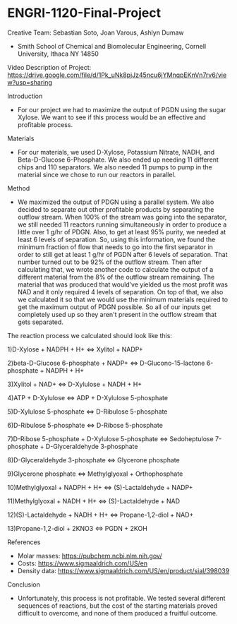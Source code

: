 # ENGRI-1120-Final-Project
Creative Team: Sebastian Soto, Joan Varous, Ashlyn Dumaw

* Smith School of Chemical and Biomolecular Engineering, Cornell University, Ithaca NY 14850

Video Description of Project: https://drive.google.com/file/d/1Pk_uNk8pjJz45ncu6jYMnqpEKnVn7rv6/view?usp=sharing

Introduction
* For our project we had to maximize the output of PGDN using the sugar Xylose. We want to see if this process would be an effective and profitable process.

Materials
* For our materials, we used D-Xylose, Potassium Nitrate, NADH, and Beta-D-Glucose 6-Phosphate. We also ended up needing 11 different chips and 110 separators. We also needed 11 pumps to pump in the material since we chose to run our reactors in parallel.


Method
* We maximized the output of PDGN using a parallel system. We also decided to separate out other profitable products by separating the outflow stream. When 100% of the stream was going into the separator, we still needed 11 reactors running simultaneously in order to produce a little over 1 g/hr of PDGN. Also, to get at least 95% purity, we needed at least 6 levels of separation. So, using this information, we found the minimum fraction of flow that needs to go into the first separator in order to still get at least 1 g/hr of PGDN after 6 levels of separation. That number turned out to be 92% of the outflow stream. Then after calculating that, we wrote another code to calculate the output of a different material from the 8% of the outflow stream remaining. The material that was produced that would’ve yielded us the most profit was NAD and it only required 4 levels of separation. On top of that, we also we calculated it so that we would use the minimum materials required to get the maximum output of PDGN possible. So all of our inputs get completely used up so they aren't present in the outflow stream that gets separated.

The reaction process we calculated should look like this:

1)D-Xylose + NADPH + H+ ⇔ Xylitol + NADP+

2)beta-D-Glucose 6-phosphate + NADP+ ⇔ D-Glucono-15-lactone 6-phosphate + NADPH + H+

3)Xylitol + NAD+ ⇔ D-Xylulose + NADH + H+

4)ATP + D-Xylulose ⇔ ADP + D-Xylulose 5-phosphate

5)D-Xylulose 5-phosphate ⇔ D-Ribulose 5-phosphate

6)D-Ribulose 5-phosphate ⇔ D-Ribose 5-phosphate

7)D-Ribose 5-phosphate + D-Xylulose 5-phosphate ⇔ Sedoheptulose 7-phosphate + D-Glyceraldehyde 3-phosphate

8)D-Glyceraldehyde 3-phosphate ⇔ Glycerone phosphate

9)Glycerone phosphate ⇔ Methylglyoxal + Orthophosphate

10)Methylglyoxal + NADPH + H+ ⇔ (S)-Lactaldehyde + NADP+

11)Methylglyoxal + NADH + H+ ⇔ (S)-Lactaldehyde + NAD

12)(S)-Lactaldehyde + NADH + H+ ⇔ Propane-1,2-diol + NAD+

13)Propane-1,2-diol + 2KNO3 ⇔ PGDN + 2KOH

References
* Molar masses: https://pubchem.ncbi.nlm.nih.gov/
* Costs: https://www.sigmaaldrich.com/US/en
* Density data: https://www.sigmaaldrich.com/US/en/product/sial/398039


Conclusion
* Unfortunately, this process is not profitable. We tested several different sequences of reactions, but the cost of the starting materials proved difficult to overcome, and none of them produced a fruitful outcome.
